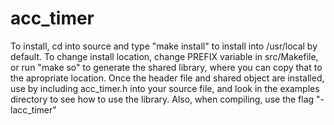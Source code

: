 # acc_timer
To install, cd into source and type "make install" to install into /usr/local by default. To change install location, change PREFIX variable in src/Makefile, or run "make so" to generate the shared library, where you can copy that to the apropriate location. Once the header file and shared object are installed, use by including acc_timer.h into your source file, and look in the examples directory to see how to use the library. Also, when compiling, use the flag "-lacc_timer"
